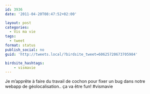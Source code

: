 ```yaml
---
id: 3936
date: '2011-04-20T08:47:52+02:00'

layout: post
categories:
  - Vis ma vie
tags:
  - tweet
format: status
publish_social: no
guid: 'http://tweets.local/?birdsite_tweet=60625720673705984'

birdsite_hashtags:
    - vismavie
---
```


Je m’apprête à faire du travail de cochon pour fixer un bug dans notre webapp de géolocalisation.. ça va être fun! #vismavie